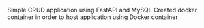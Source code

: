 Simple CRUD application using FastAPI and MySQL
Created docker container in order to host application using Docker container
